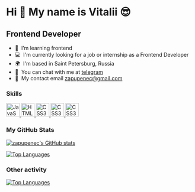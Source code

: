 # Hi 👋 My name is Vitalii 😎

## Frontend Developer

* 🧠  I’m learning frontend
* 💻  I'm currently looking for a job or internship as a Frontend Developer
* 🌍  I'm based in Saint Petersburg, Russia
* 💬  You can chat with me at [telegram](https://telegram.me/zapupenec)
* 📧  My contact email [zapupenec@gmail.com](mailto:zapupenec@gmail.com)

### Skills

<p align="left">
  <a href="https://developer.mozilla.org/en-US/docs/Web/JavaScript" target="_blank" rel="noreferrer">
    <img src="https://raw.githubusercontent.com/danielcranney/readme-generator/main/public/icons/skills/javascript-colored.svg" width="36" height="36" alt="JavaScript" />
  </a>
  <a href="https://developer.mozilla.org/en-US/docs/Glossary/HTML5" target="_blank" rel="noreferrer">
    <img src="https://raw.githubusercontent.com/danielcranney/readme-generator/main/public/icons/skills/html5-colored.svg" width="36" height="36" alt="HTML5" />
  </a>
  <a href="https://www.w3.org/TR/CSS/#css" target="_blank" rel="noreferrer">
    <img src="https://raw.githubusercontent.com/danielcranney/readme-generator/main/public/icons/skills/css3-colored.svg" width="36" height="36" alt="CSS3" />
  </a>
  <a href="https://www.w3.org/TR/CSS/#css" target="_blank" rel="noreferrer">
    <img src="https://raw.githubusercontent.com/danielcranney/readme-generator/main/public/icons/skills/webpack-colored.svg" width="36" height="36" alt="CSS3" />
  </a>
  <a href="https://www.w3.org/TR/CSS/#css" target="_blank" rel="noreferrer">
    <img src="https://raw.githubusercontent.com/danielcranney/readme-generator/main/public/icons/skills/react-colored.svg" width="36" height="36" alt="CSS3" />
  </a>
</p>

### My GitHub Stats
<p align="left">
  <a href="http://www.github.com/zapupenec">
    <img src="https://github-readme-stats.vercel.app/api?username=zapupenec&show_icons=true&hide=&count_private=true&title_color=0891b2&text_color=ffffff&icon_color=14b8a6&bg_color=171717&hide_border=true&show_icons=true" alt="zapupenec's GitHub stats" />
  </a>
</p>
<p align="left">
  <a href="https://github.com/zapupenec">
    <img src="https://github-readme-stats.vercel.app/api/top-langs/?username=zapupenec&langs_count=10&title_color=0891b2&text_color=ffffff&icon_color=14b8a6&bg_color=171717&hide_border=true&locale=en&custom_title=Top%20%Languages" alt="Top Languages" />
  </a>
</p>

### Other activity
<p align="left">
  <a href="https://www.codewars.com/users/zapupenec">
    <img src="https://www.codewars.com/users/zapupenec/badges/large" alt="Top Languages" />
  </a>
</p>
